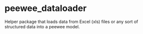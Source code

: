 # peewee_dataloader
Helper package that loads data from Excel (xls) files or any sort of structured data into a peewee model.
